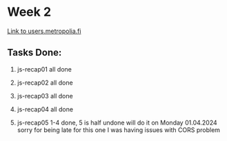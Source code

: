 # Week 2

[Link to users.metropolia.fi](https://users.metropolia.fi/~jafarj/wsk/week2/assignments/)

## Tasks Done:

1. js-recap01 all done

2. js-recap02 all done

3. js-recap03 all done

4. js-recap04 all done

5. js-recap05 1-4 done, 5 is half undone will do it on Monday 01.04.2024 sorry for being late for this one I was having issues with CORS problem

